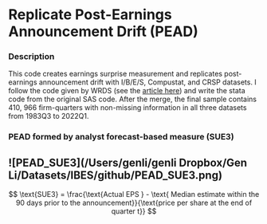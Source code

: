 # Replicate Post-Earnings Announcement Drift (PEAD)

### Description

This code creates earnings surprise measurement and replicates post-earnings announcement drift with I/B/E/S, Compustat, and CRSP datasets. I follow the code given by WRDS (see the [article here](https://wrds-www.wharton.upenn.edu/pages/support/applications/portfolio-construction-and-market-anomalies/post-earnings-announcement-drift/)) and write the stata code from the original SAS code. After the merge, the final sample contains 410, 966 firm-quarters with non-missing information in all three datasets from 1983Q3 to 2022Q1. 



### PEAD formed by analyst forecast-based measure (SUE3) 

## ![PEAD_SUE3](/Users/genli/genli Dropbox/Gen Li/Datasets/IBES/github/PEAD_SUE3.png)



$$ \text{SUE3} = \frac{\text{Actual EPS } - \text{ Median estimate within the 90 days prior to the announcement}}{\text{price per share at the end of quarter t}} $$






